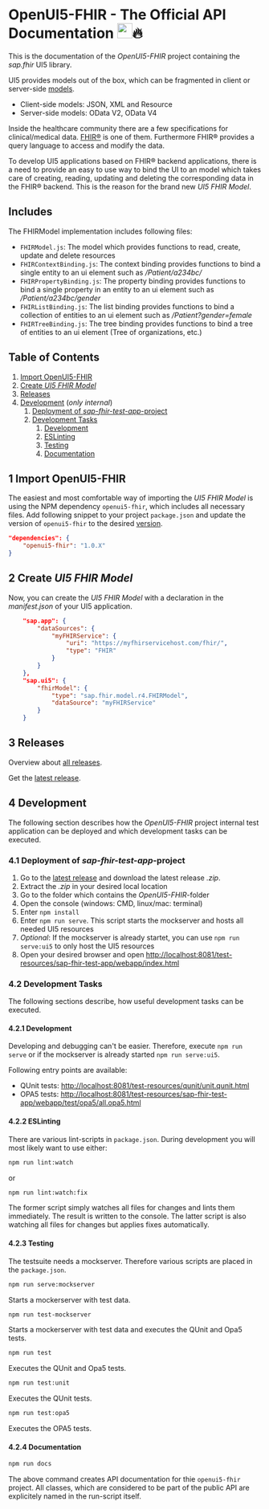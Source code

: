 <h1><span class="home-headline-1">OpenUI5-FHIR</span><span class="home-headline-2"> - </span><span class="home-headline-3">The Official API Documentation <a href="https://openui5.org/"><img height="30px" src="https://openui5.hana.ondemand.com/resources/sap/ui/documentation/sdk/images/logo_ui5.png"></a>🔥</span></h1>

This is the documentation of the *OpenUI5-FHIR* project containing the *sap.fhir* UI5 library.

UI5 provides models out of the box, which can be fragmented in client or server-side [models](https://openui5.hana.ondemand.com/#/topic/e1b625940c104b558e52f47afe5ddb4f).
- Client-side models: JSON, XML and Resource
- Server-side models: OData V2, OData V4

Inside the healthcare community there are a few specifications for clinical/medical data. [FHIR®](https://www.hl7.org/fhir/) is one of them. Furthermore FHIR® provides a query language to access and modify the data.

To develop UI5 applications based on FHIR® backend applications, there is a need to provide an easy to use way to bind the UI to an model which takes care of creating, reading, updating and deleting the corresponding data in the FHIR® backend. This is the reason for the brand new *UI5 FHIR Model*.

## Includes
The FHIRModel implementation includes following files:
- `FHIRModel.js`: The model which provides functions to read, create, update and delete resources
- `FHIRContextBinding.js`: The context binding provides functions to bind a single entity to an ui element such as */Patient/a234bc/*
- `FHIRPropertyBinding.js`: The property binding provides functions to bind a single property in an entity to an ui element such as */Patient/a234bc/gender*
- `FHIRListBinding.js`: The list binding provides functions to bind a collection of entities to an ui element such as */Patient?gender=female*
- `FHIRTreeBinding.js`: The tree binding provides functions to bind a tree of entities to an ui element (Tree of organizations, etc.)

## Table of Contents

1. [Import OpenUI5-FHIR](#1-Importing-OpenUI5-FHIR)
2. [Create *UI5 FHIR Model*](#2-Create-UI5-FHIRModel)
3. [Releases](#3-Releases)
4. [Development](#4-Development) \(*only internal*\)
    1. [Deployment of *sap-fhir-test-app*-project](#4.1-Deployment-of-sap-fhir-test-app-project)
	2. [Development Tasks](#4.2-Development-Tasks)
		1. [Development](#4.2.1-Development)
		2. [ESLinting](#4.2.2-ESLinting)
		3. [Testing](#4.2.3-Testing)
		4. [Documentation](#4.2.4-Documentation)

<a name="1-Import-OpenUI5-FHIR"></a>

## 1 Import OpenUI5-FHIR

The easiest and most comfortable way of importing the *UI5 FHIR Model* is using the NPM dependency `openui5-fhir`, which includes all necessary files. Add following snippet to your project `package.json` and update the version of `openui5-fhir` to the desired [version](https://github.com/SAP/openui5-fhir/releases).
```json
"dependencies": {
	"openui5-fhir": "1.0.X"
}
```

<a name="2-Create-UI5-FHIRModel"></a>

## 2 Create *UI5 FHIR Model*
Now, you can create the *UI5 FHIR Model* with a declaration in the *manifest.json* of your UI5 application.
```json
	"sap.app": {
		"dataSources": {
			"myFHIRService": {
				"uri": "https://myfhirservicehost.com/fhir/",
				"type": "FHIR"
			}
		}
	},
	"sap.ui5": {
		"fhirModel": {
			"type": "sap.fhir.model.r4.FHIRModel",
			"dataSource": "myFHIRService"
		}
	}
```

<a name="3-Releases"></a>

## 3 Releases
Overview about [all releases](https://github.com/SAP/openui5-fhir/releases).

Get the [latest release](https://github.com/SAP/openui5-fhir/releases/latest).

<a name="4-Development"></a>

## 4 Development
The following section describes how the *OpenUI5-FHIR* project internal test application can be deployed and which development tasks can be executed.

<a name="4.1-Deployment-of-sap-fhir-test-app-project"></a>

### 4.1 Deployment of *sap-fhir-test-app*-project
1. Go to the [latest release](https://github.com/SAP/openui5-fhir/releases/latest) and download the latest release *.zip*.
2. Extract the *.zip* in your desired local location
3. Go to the folder which contains the *OpenUI5-FHIR*-folder
4. Open the console (windows: CMD, linux/mac: terminal)
5. Enter `npm install`
6. Enter `npm run serve`. This script starts the mockserver and hosts all needed UI5 resources
7. *Optional*: If the mockserver is already startet, you can use `npm run serve:ui5` to only host the UI5 resources
8. Open your desired browser and open [http://localhost:8081/test-resources/sap-fhir-test-app/webapp/index.html](http://localhost:8081/test-resources/sap-fhir-test-app/webapp/index.html)

<a name="4.2-Development-Tasks"></a>

### 4.2 Development Tasks
The following sections describe, how useful development tasks can be executed.

<a name="4.2.1-Development"></a>

#### 4.2.1 Development
Developing and debugging can't be easier. Therefore, execute `npm run serve` or if the mockserver is already started `npm run serve:ui5`.

Following entry points are available:
- QUnit tests: [http://localhost:8081/test-resources/qunit/unit.qunit.html](http://localhost:8081/test-resources/qunit/unit.qunit.html)
- OPA5 tests: [http://localhost:8081/test-resources/sap-fhir-test-app/webapp/test/opa5/all.opa5.html](http://localhost:8081/test-resources/sap-fhir-test-app/webapp/test/opa5/all.opa5.html)

<a name="4.2.2-ESLinting"></a>

#### 4.2.2 ESLinting
There are various lint-scripts in `package.json`. During development you will most likely want to use either:

```bash
npm run lint:watch
```

or

```bash
npm run lint:watch:fix
```

The former script simply watches all files for changes and lints them immediately. The result is written to the console. The latter script is also watching all files for changes but applies fixes automatically.

<a name="4.2.3-Testing"></a>

#### 4.2.3 Testing

The testsuite needs a mockserver. Therefore various scripts are placed in the `package.json`.

```bash
npm run serve:mockserver
```

Starts a mockerserver with test data.

```bash
npm run test-mockserver
```

Starts a mockerserver with test data and executes the QUnit and Opa5 tests.

```bash
npm run test
```

Executes the QUnit and Opa5 tests.

```bash
npm run test:unit
```

Executes the QUnit tests.

```bash
npm run test:opa5
```

Executes the OPA5 tests.


<a name="4.2.4-Documentation"></a>

#### 4.2.4 Documentation

```bash
npm run docs
```

The above command creates API documentation for thie `openui5-fhir` project. All classes, which are considered to be part of the public API are explicitely named in the run-script itself.